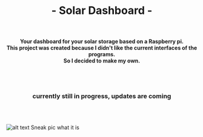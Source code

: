 <h1 align="center">- Solar Dashboard -</h1><br>

<h4 align="center">Your dashboard for your solar storage based on a Raspberry pi. <br>This project was created because I didn't like the current interfaces of the programs.<br> So I decided to make my own.</h4> <br><br> 

<h3 align="center">currently still in progress, updates are coming </h3> <br><br> 


![alt text](https://github.com/ChRIisS97/Solar-Dashboard/blob/master/Desktop%20Version%20Darkmode%20%E2%80%93%202.png)
Sneak pic what it is
